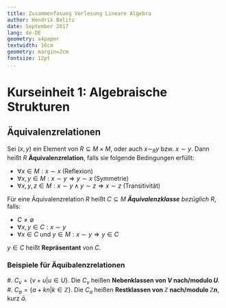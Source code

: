 ```yaml
---
title: Zusammenfasung Vorlesung Lineare Algebra
author: Hendrik Belitz
date: September 2017
lang: de-DE
geometry: a4paper
textwidth: 16cm
geometry: margin=2cm
fontsize: 12pt
...
```


# Kurseinheit 1: Algebraische Strukturen

## Äquivalenzrelationen

Sei $(x,y)$ ein Element von $R \subseteq M \times M$, oder auch $x \sim_{R} y$ bzw. $x \sim y$. Dann heißt $R$ **Äquivalenzrelation**, falls sie folgende Bedingungen erfüllt:

* $\forall x \in M: x \sim x$ (Reflexion)
* $\forall x,y \in M: x \sim y \Rightarrow y \sim x$ (Symmetrie)
* $\forall x,y,z \in M: x \sim y \wedge y \sim z \Rightarrow x \sim z$ (Transitivität)

Für eine Äquivalenzrelation $R$ heißt $C \subseteq M$ _**Äquivalenzklasse** bezüglich_ $R$, falls:

* $C \neq \emptyset$
* $\forall x,y \in C: x \sim y$
* $\forall x \in C$ und $y \in M: x \sim y \Rightarrow y \in C$

$y \in C$ heißt **Repräsentant** von $C$.

### Beispiele für Äquibalenzrelationen

#. $C_{v} = \{ v + u | u \in U \}$. Die $C_{v}$ heißen **Nebenklassen von $V$ nach/modulo $U$**.
#. $C_{a} = \{a+kn|k \in \mathbb{Z}\}$. Die $C_{a}$ heißen **Restklassen von $\mathbb{Z}$ nach/modulo $\mathbb{Z}n$**, kurz $\bar{a}$.
